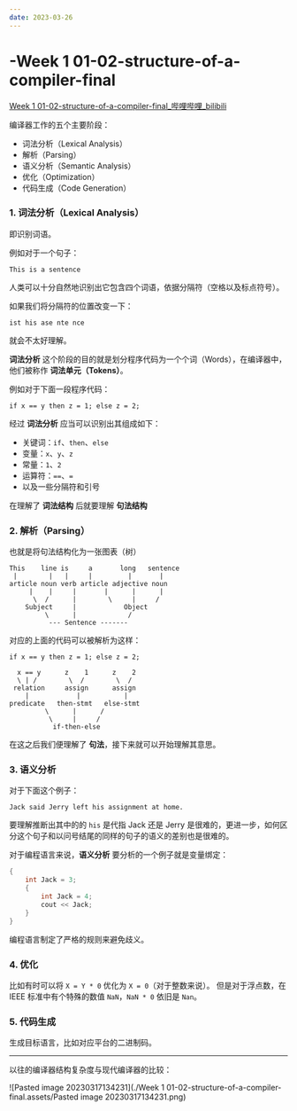 ```yaml
---
date: 2023-03-26
---
```


# -Week 1 01-02-structure-of-a-compiler-final

[Week 1 01-02-structure-of-a-compiler-final_哔哩哔哩_bilibili](https://www.bilibili.com/video/BV1NE411376V?p=2)

编译器工作的五个主要阶段：
- 词法分析（Lexical Analysis）
- 解析（Parsing）
- 语义分析（Semantic Analysis）
- 优化（Optimization）
- 代码生成（Code Generation）

### 1. 词法分析（Lexical Analysis）

即识别词语。

例如对于一个句子：

```
This is a sentence
```

人类可以十分自然地识别出它包含四个词语，依据分隔符（空格以及标点符号）。

如果我们将分隔符的位置改变一下：

```
ist his ase nte nce
```

就会不太好理解。

**词法分析** 这个阶段的目的就是划分程序代码为一个个词（Words），在编译器中，他们被称作 **词法单元（Tokens）**。

例如对于下面一段程序代码：

```
if x == y then z = 1; else z = 2;
```

经过 **词法分析** 应当可以识别出其组成如下：

- 关键词：`if`、`then`、`else`
- 变量：`x`、`y`、`z`
- 常量：`1`、`2`
- 运算符：`==`、`=`
- 以及一些分隔符和引号

在理解了 **词法结构** 后就要理解 **句法结构**

### 2. 解析（Parsing）

也就是将句法结构化为一张图表（树）

```
This    line is     a       long   sentence
 |        |   |     |         |       |
article noun verb article adjective noun
     |    |     |       |      |      |
      \  /      |        \     |     /
    Subject     |            Object
         \      |             /
          --- Sentence -------
```

对应的上面的代码可以被解析为这样：

```
if x == y then z = 1; else z = 2;

  x == y      z    1      z    2
  \ | /        \  /        \  /
 relation     assign      assign
    |            |           |
predicate   then-stmt   else-stmt
         \      |      /
          \     |     /
           if-then-else
```

在这之后我们便理解了 **句法**，接下来就可以开始理解其意思。

### 3. 语义分析

对于下面这个例子：

```
Jack said Jerry left his assignment at home.
```

要理解推断出其中的的 `his` 是代指 Jack 还是 Jerry 是很难的，更进一步，如何区分这个句子和以问号结尾的同样的句子的语义的差别也是很难的。

对于编程语言来说，**语义分析** 要分析的一个例子就是变量绑定：

```c++
{
	int Jack = 3;
	{
		int Jack = 4;
		cout << Jack;
	}
}
```

编程语言制定了严格的规则来避免歧义。

### 4. 优化

比如有时可以将 `X = Y * 0` 优化为 `X = 0`（对于整数来说）。
但是对于浮点数，在 IEEE 标准中有个特殊的数值 `NaN`，`NaN * 0` 依旧是 `Nan`。

### 5. 代码生成

生成目标语言，比如对应平台的二进制码。

---

以往的编译器结构复杂度与现代编译器的比较：

![Pasted image 20230317134231](./Week 1 01-02-structure-of-a-compiler-final.assets/Pasted image 20230317134231.png)